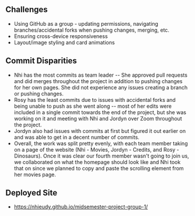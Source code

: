 ## Challenges
- Using GitHub as a group - updating permissions, navigating branches/accidental forks when pushing changes, merging, etc.
- Ensuring cross-device responsiveness
- Layout/image styling and card animations

## Commit Disparities
- Nhi has the most commits as team leader -- She approved pull requests and did merges throughout the project in addition to pushing changes for her own pages. She did not experience any issues creating a branch or pushing changes.
- Rosy has the least commits due to issues with accidental forks and being unable to push as she went along -- most of her edits were included in a single commit towards the end of the project, but she was working on it and meeting with Nhi and Jordyn over Zoom throughout the project.
- Jordyn also had issues with commits at first but figured it out earlier on and was able to get in a decent number of commits.
- Overall, the work was split pretty evenly, with each team member taking on a page of the website (Nhi - Movies, Jordyn - Credits, and Rosy - Dinosaurs). Once it was clear our fourth member wasn't going to join us, we collaborated on what the homepage should look like and Nhi took that on since we planned to copy and paste the scrolling element from her movies page. 

## Deployed Site
- https://nhieudy.github.io/midsemester-project-group-1/ 